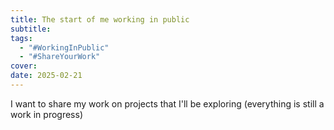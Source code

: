 ```yaml
---
title: The start of me working in public
subtitle: 
tags:
  - "#WorkingInPublic"
  - "#ShareYourWork"
cover: 
date: 2025-02-21
---
```

I want to share my work on projects that I'll be exploring (everything is still a work in progress)